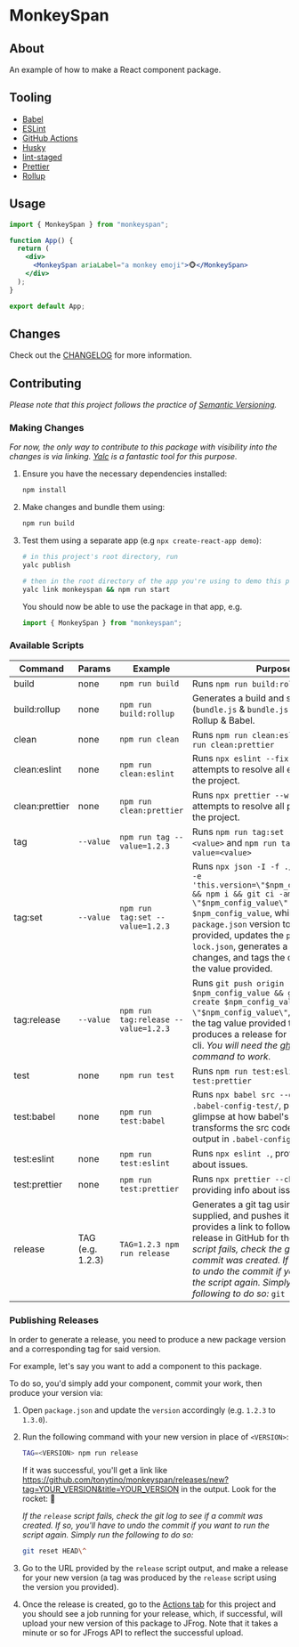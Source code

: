 # MonkeySpan

## About

An example of how to make a React component package.

## Tooling

- [Babel](https://babeljs.io/)
- [ESLint](https://eslint.org/)
- [GitHub Actions](https://github.com/features/actions)
- [Husky](https://github.com/typicode/husky)
- [lint-staged](https://github.com/okonet/lint-staged)
- [Prettier](https://prettier.io/)
- [Rollup](https://rollupjs.org/guide/en/)

## Usage

```jsx
import { MonkeySpan } from "monkeyspan";

function App() {
  return (
    <div>
      <MonkeySpan ariaLabel="a monkey emoji">🐵</MonkeySpan>
    </div>
  );
}

export default App;
```

## Changes

Check out the [CHANGELOG](CHANGELOG.md) for more information.

## Contributing

*Please note that this project follows the practice of [Semantic Versioning].*

### Making Changes

_For now, the only way to contribute to this package with visibility into the changes is via linking. [Yalc](https://github.com/wclr/yalc) is a fantastic tool for this purpose._

1. Ensure you have the necessary dependencies installed:

   ```bash
   npm install
   ```

2. Make changes and bundle them using:

   ```bash
   npm run build
   ```

3. Test them using a separate app (e.g `npx create-react-app demo`):

   ```bash
   # in this project's root directory, run
   yalc publish

   # then in the root directory of the app you're using to demo this package, run:
   yalc link monkeyspan && npm run start
   ```

   You should now be able to use the package in that app, e.g.

   ```jsx
   import { MonkeySpan } from "monkeyspan";
   ```

### Available Scripts

| Command | Params | Example | Purpose
| - | - | - | - |
| build | none | `npm run build` | Runs `npm run build:rollup` |
| build:rollup | none | `npm run build:rollup` | Generates a build and source map (`bundle.js` & `bundle.js.map`) using Rollup & Babel. |
| clean | none | `npm run clean` | Runs `npm run clean:eslint` and `npm run clean:prettier` |
| clean:eslint | none | `npm run clean:eslint` | Runs `npx eslint --fix .`, which attempts to resolve all eslint issues in the project. |
| clean:prettier | none | `npm run clean:prettier` | Runs `npx prettier --write .`, which attempts to resolve all prettier issues in the project. |
| tag | `--value` | `npm run tag --value=1.2.3` | Runs `npm run tag:set --value=<value>` and `npm run tag:release --value=<value>` |
| tag:set | `--value` | `npm run tag:set --value=1.2.3` | Runs `npx json -I -f ./package.json -e 'this.version=\"$npm_config_value\"' && npm i && git ci -am \"$npm_config_value\" && git tag $npm_config_value`, which updates the `package.json` version to the value provided, updates the `package-lock.json`, generates a commit for the changes, and tags the commit using the value provided. |
| tag:release | `--value` | `npm run tag:release --value=1.2.3` | Runs `git push origin $npm_config_value && gh release create $npm_config_value --title \"$npm_config_value\"`, which pushes the tag value provided to GitHub, then produces a release for it using the `gh` cli. _You will need the [gh cli](https://github.com/cli/cli) for this command to work._ |
| test | none | `npm run test` | Runs `npm run test:eslint` and `npm run test:prettier` |
| test:babel | none | `npm run test:babel` | Runs `npx babel src --out-dir .babel-config-test/`, providing a glimpse at how babel's current config transforms the src code. Find the output in `.babel-config-test/`. |
| test:eslint | none | `npm run test:eslint` | Runs `npx eslint .`, providing info about issues. |
| test:prettier | none | `npm run test:prettier` | Runs `npx prettier --check .`, providing info about issues. |
| release | TAG (e.g. 1.2.3) | `TAG=1.2.3 npm run release` | Generates a git tag using the TAG supplied, and pushes it to GitHub, then provides a link to follow to create a release in GitHub for the new tag. *If the script fails, check the git log to see if a commit was created. If so, you'll have to undo the commit if you want to run the script again. Simply run the following to do so:*  `git reset HEAD\^` |

### Publishing Releases

In order to generate a release, you need to produce a new package version and a corresponding tag for said version.

For example, let's say you want to add a component to this package.

To do so, you'd simply add your component, commit your work, then produce your version via:

1. Open `package.json` and update the `version` accordingly (e.g. `1.2.3` to `1.3.0`).
2. Run the following command with your new version in place of `<VERSION>`:

   ```bash
   TAG=<VERSION> npm run release
   ```

   If it was successful, you'll get a link like https://github.com/tonytino/monkeyspan/releases/new?tag=YOUR_VERSION&title=YOUR_VERSION in the output. Look for the rocket: 🚀

   _If the `release` script fails, check the git log to see if a commit was created. If so, you'll have to undo the commit if you want to run the script again. Simply run the following to do so:_

   ```bash
   git reset HEAD\^
   ```

3. Go to the URL provided by the `release` script output, and make a release for your new version (a tag was produced by the `release` script using the version you provided).

4. Once the release is created, go to the [Actions tab](https://github.com/tonytino/monkeyspan/actions) for this project and you should see a job running for your release, which, if successful, will upload your new version of this package to JFrog. Note that it takes a minute or so for JFrogs API to reflect the successful upload.

<!-- README META RESOURCES -->

[Semantic Versioning]: https://semver.org
